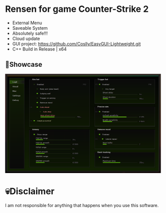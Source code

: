 # Rensen for game Counter-Strike 2
- External Menu
- Saveable System
- Absolutely safe!!!
- Cloud update
- GUI project: https://github.com/Coslly/EasyGUI-Lightweight.git
- C++ Build in Release | x64
## 🤩Showcase
![image](https://github.com/Coslly/FreeCS/blob/main/Show.png?raw=true)
# 💀Disclaimer
I am not responsible for anything that happens when you use this software.

